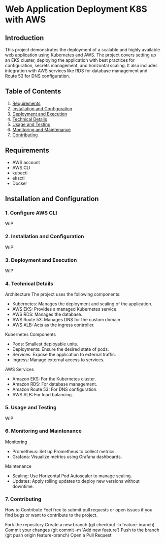 # Web Application Deployment K8S with AWS

## Introduction
This project demonstrates the deployment of a scalable and highly available web application using Kubernetes and AWS. 
The project covers setting up an EKS cluster, deploying the application with best practices for configuration, secrets 
management, and horizontal scaling. It also includes integration with AWS services like RDS for database management and
Route 53 for DNS configuration.

## Table of Contents

1. [Requirements](#requirements)
2. [Installation and Configuration](#installation-and-configuration)
3. [Deployment and Execution](#deployment-and-execution)
4. [Technical Details](#technical-details)
5. [Usage and Testing](#usage-and-testing)
6. [Monitoring and Maintenance](#monitoring-and-maintenance)
7. [Contributing](#contributing)

## Requirements
- AWS account
- AWS CLI
- kubectl
- eksctl
- Docker

## Installation and Configuration

### 1. Configure AWS CLI

WIP

### 2. Installation and Configuration

WIP

### 3. Deployment and Execution

WIP

### 4. Technical Details

Architecture
The project uses the following components:

- Kubernetes: Manages the deployment and scaling of the application.
- AWS EKS: Provides a managed Kubernetes service.
- AWS RDS: Manages the database.
- AWS Route 53: Manages DNS for the custom domain.
- AWS ALB: Acts as the ingress controller.

Kubernetes Components
- Pods: Smallest deployable units.
- Deployments: Ensure the desired state of pods.
- Services: Expose the application to external traffic.
- Ingress: Manage external access to services.

AWS Services
- Amazon EKS: For the Kubernetes cluster.
- Amazon RDS: For database management.
- Amazon Route 53: For DNS configuration.
- AWS ALB: For load balancing.

### 5. Usage and Testing
WIP
### 6. Monitoring and Maintenance

Monitoring
- Prometheus: Set up Prometheus to collect metrics.
- Grafana: Visualize metrics using Grafana dashboards.

Maintenance
- Scaling: Use Horizontal Pod Autoscaler to manage scaling.
- Updates: Apply rolling updates to deploy new versions without downtime.

### 7. Contributing

How to Contribute
Feel free to submit pull requests or open issues if you find bugs or want to contribute to the project.

Fork the repository
Create a new branch (git checkout -b feature-branch)
Commit your changes (git commit -m 'Add new feature')
Push to the branch (git push origin feature-branch)
Open a Pull Request


